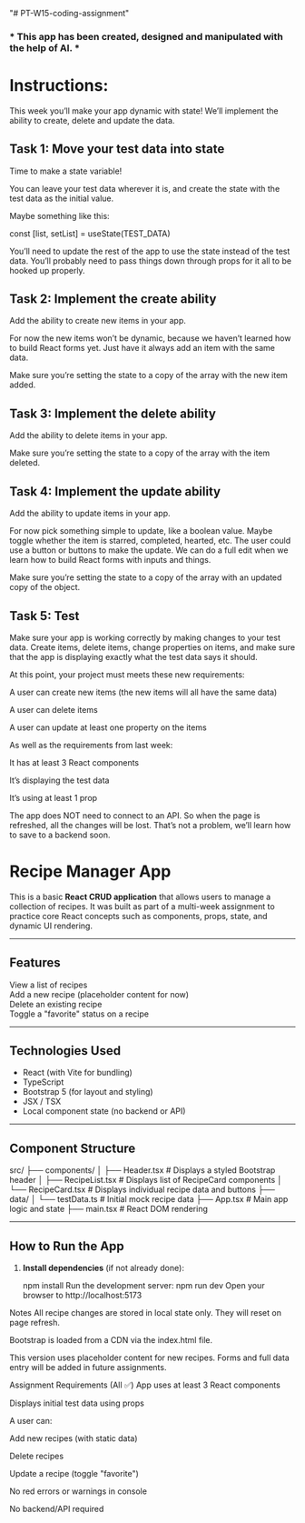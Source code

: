 "# PT-W15-coding-assignment" 
### * This app has been created, designed and manipulated with the help of AI. *

# Instructions:
This week you’ll make your app dynamic with state! We’ll implement the ability to create, delete and update the data.

## Task 1: Move your test data into state
Time to make a state variable!

You can leave your test data wherever it is, and create the state with the test data as the initial value.

Maybe something like this:

const [list, setList] = useState(TEST_DATA)

You’ll need to update the rest of the app to use the state instead of the test data. You’ll probably need to pass things down through props for it all to be hooked up properly.

## Task 2: Implement the create ability
Add the ability to create new items in your app. 

For now the new items won’t be dynamic, because we haven’t learned how to build React forms yet. Just have it always add an item with the same data.

Make sure you’re setting the state to a copy of the array with the new item added.

## Task 3: Implement the delete ability
Add the ability to delete items in your app.

Make sure you’re setting the state to a copy of the array with the item deleted.

## Task 4: Implement the update ability
Add the ability to update items in your app.

For now pick something simple to update, like a boolean value. Maybe toggle whether the item is starred, completed, hearted, etc. The user could use a button or buttons to make the update. We can do a full edit when we learn how to build React forms with inputs and things.

Make sure you’re setting the state to a copy of the array with an updated copy of the object.

## Task 5: Test
Make sure your app is working correctly by making changes to your test data. Create items, delete items, change properties on items, and make sure that the app is displaying exactly what the test data says it should.

At this point, your project must meets these new requirements:

A user can create new items (the new items will all have the same data)

A user can delete items

A user can update at least one property on the items

As well as the requirements from last week:

It has at least 3 React components

It’s displaying the test data

It’s using at least 1 prop

The app does NOT need to connect to an API. So when the page is refreshed, all the changes will be lost. That’s not a problem, we’ll learn how to save to a backend soon.


# Recipe Manager App

This is a basic **React CRUD application** that allows users to manage a collection of recipes. It was built as part of a multi-week assignment to practice core React concepts such as components, props, state, and dynamic UI rendering.

---

## Features

View a list of recipes  
Add a new recipe (placeholder content for now)  
Delete an existing recipe  
Toggle a "favorite" status on a recipe

---

## Technologies Used

- React (with Vite for bundling)
- TypeScript
- Bootstrap 5 (for layout and styling)
- JSX / TSX
- Local component state (no backend or API)

---

## Component Structure

src/
├── components/
│ ├── Header.tsx # Displays a styled Bootstrap header
│ ├── RecipeList.tsx # Displays list of RecipeCard components
│ └── RecipeCard.tsx # Displays individual recipe data and buttons
├── data/
│ └── testData.ts # Initial mock recipe data
├── App.tsx # Main app logic and state
├── main.tsx # React DOM rendering


---

## How to Run the App

1. **Install dependencies** (if not already done):

   npm install
Run the development server:
npm run dev
Open your browser to http://localhost:5173

Notes
All recipe changes are stored in local state only. They will reset on page refresh.

Bootstrap is loaded from a CDN via the index.html file.

This version uses placeholder content for new recipes. Forms and full data entry will be added in future assignments.

Assignment Requirements (All ✅)
 App uses at least 3 React components

 Displays initial test data using props

 A user can:

 Add new recipes (with static data)

 Delete recipes

 Update a recipe (toggle "favorite")

 No red errors or warnings in console

 No backend/API required